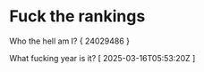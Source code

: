 # Fuck the rankings

Who the hell am I?
{ 24029486 }

What fucking year is it?
[ 2025-03-16T05:53:20Z ]
